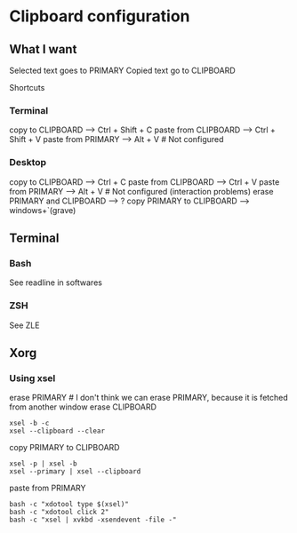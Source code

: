 # Clipboard configuration

## What I want
Selected text goes to PRIMARY
Copied text go to CLIPBOARD

Shortcuts
  ### Terminal
  copy  to   CLIPBOARD           --> Ctrl + Shift + C
  paste from CLIPBOARD           --> Ctrl + Shift + V
  paste from PRIMARY             --> Alt + V # Not configured
                                
  ### Desktop                   
  copy  to   CLIPBOARD           --> Ctrl + C
  paste from CLIPBOARD           --> Ctrl + V
  paste from PRIMARY             --> Alt + V # Not configured (interaction problems)
  erase PRIMARY and CLIPBOARD    --> ?
  copy PRIMARY to CLIPBOARD      --> windows+`(grave)

## Terminal
### Bash
See readline in softwares

### ZSH
See ZLE

## Xorg
### Using xsel
erase PRIMARY # I don't think we can erase PRIMARY, because it is fetched from another window
erase CLIPBOARD
```
xsel -b -c
xsel --clipboard --clear
```
copy PRIMARY to CLIPBOARD
```
xsel -p | xsel -b
xsel --primary | xsel --clipboard
```
paste from PRIMARY
```
bash -c "xdotool type $(xsel)"
bash -c "xdotool click 2"
bash -c "xsel | xvkbd -xsendevent -file -"
```
